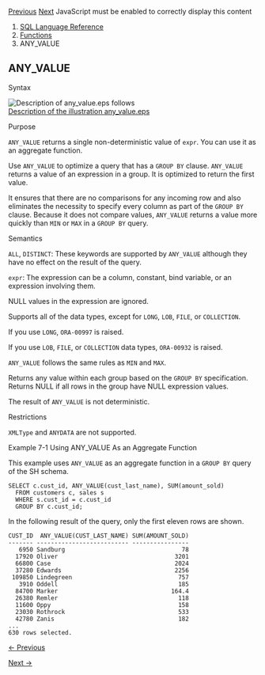 [Previous](ADD_MONTHS.md) [Next](APPROX_COUNT.md) JavaScript must be
enabled to correctly display this content

  1. [SQL Language Reference ](index.md)
  2. [Functions](Functions.md)
  3. ANY_VALUE

## ANY_VALUE

Syntax

![Description of any_value.eps
follows](https://docs.oracle.com/en/database/oracle/oracle-database/23/sqlrf/img/any_value.gif)  
[Description of the illustration any_value.eps](img_text/any_value.md)

Purpose

`ANY_VALUE` returns a single non-deterministic value of `expr`. You can use it
as an aggregate function.

Use `ANY_VALUE` to optimize a query that has a `GROUP BY` clause. `ANY_VALUE`
returns a value of an expression in a group. It is optimized to return the
first value.

It ensures that there are no comparisons for any incoming row and also
eliminates the necessity to specify every column as part of the `GROUP BY`
clause. Because it does not compare values, `ANY_VALUE` returns a value more
quickly than `MIN` or `MAX` in a `GROUP BY` query.

Semantics

`ALL`, `DISTINCT`: These keywords are supported by `ANY_VALUE` although they
have no effect on the result of the query.

`expr`: The expression can be a column, constant, bind variable, or an
expression involving them.

NULL values in the expression are ignored.

Supports all of the data types, except for `LONG`, `LOB`, `FILE`, or
`COLLECTION`.

If you use `LONG`, `ORA-00997` is raised.

If you use `LOB`, `FILE`, or `COLLECTION` data types, `ORA-00932` is raised.

`ANY_VALUE` follows the same rules as `MIN` and `MAX`.

Returns any value within each group based on the `GROUP BY` specification.
Returns NULL if all rows in the group have NULL expression values.

The result of `ANY_VALUE` is not deterministic.

Restrictions

`XMLType` and `ANYDATA` are not supported.

Example 7-1 Using ANY_VALUE As an Aggregate Function

This example uses `ANY_VALUE` as an aggregate function in a `GROUP BY` query
of the SH schema.

    
    
    SELECT c.cust_id, ANY_VALUE(cust_last_name), SUM(amount_sold)
      FROM customers c, sales s
      WHERE s.cust_id = c.cust_id
      GROUP BY c.cust_id;

In the following result of the query, only the first eleven rows are shown.

    
    
    CUST_ID  ANY_VALUE(CUST_LAST_NAME) SUM(AMOUNT_SOLD)
    ------- -------------------------- ----------------
       6950 Sandburg                                 78
      17920 Oliver                                 3201
      66800 Case                                   2024
      37280 Edwards                                2256
     109850 Lindegreen                              757
       3910 Oddell                                  185
      84700 Marker                                164.4
      26380 Remler                                  118
      11600 Oppy                                    158
      23030 Rothrock                                533
      42780 Zanis                                   182
    ...
    630 rows selected.


[← Previous](ADD_MONTHS.md)

[Next →](APPROX_COUNT.md)
